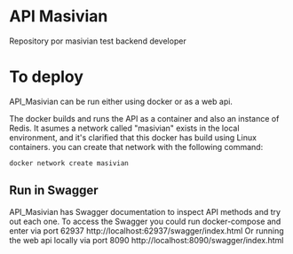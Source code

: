 # API Masivian
Repository por masivian test backend developer

# To deploy

API_Masivian can be run either using docker or as a web api.

The docker builds and runs the API as a container and also an instance of Redis.
It asumes a network called "masivian" exists in the local environment, 
and it's clarified that this docker has build using Linux containers.
you can create that network with the following command:

```
docker network create masivian
```

## Run in Swagger

API_Masivian has Swagger documentation to inspect API methods and try out each one.
To access the Swagger you could run docker-compose and enter via port 62937
http://localhost:62937/swagger/index.html
Or running the web api locally via port 8090
http://localhost:8090/swagger/index.html
